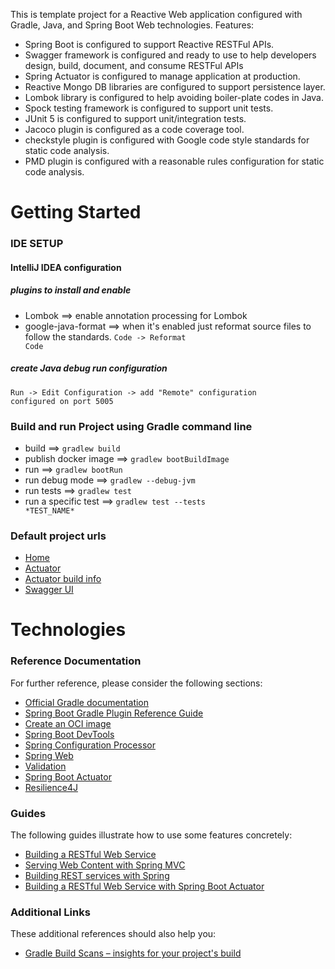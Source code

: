 This is template project for a Reactive Web application configured with Gradle, Java, and Spring Boot Web technologies.
Features:
* Spring Boot is configured to support Reactive RESTFul APIs.
* Swagger framework is configured and ready to use to help developers design, build, document, and consume RESTFul APIs
* Spring Actuator is configured to manage application at production.
* Reactive Mongo DB libraries are configured to support persistence layer.
* Lombok library is configured to help avoiding boiler-plate codes in Java.
* Spock testing framework is configured to support unit tests.
* JUnit 5 is configured to support unit/integration tests.
* Jacoco plugin is configured as a code coverage tool.
* checkstyle plugin is configured with Google code style standards for static code analysis.
* PMD plugin is configured with a reasonable rules configuration for static code analysis.

# Getting Started

### IDE SETUP
#### IntelliJ IDEA configuration
##### plugins to install and enable
* Lombok ==> enable annotation processing for Lombok
* google-java-format  ==> when it's enabled just reformat source files to follow the standards. <code>Code -> Reformat Code</code>

##### create Java debug run configuration
<code>Run -> Edit Configuration -> add "Remote" configuration configured on port 5005</code>

### Build and run Project using Gradle command line
* build ==> <code>gradlew build</code>
* publish docker image ==> <code>gradlew bootBuildImage</code>
* run ==> <code>gradlew bootRun</code>
* run debug mode ==> <code>gradlew --debug-jvm</code>
* run tests ==> <code>gradlew test</code>
* run a specific test ==> <code>gradlew test --tests \*TEST_NAME\*</code>

### Default project urls
* [Home](http://localhost:8080)
* [Actuator](http://localhost:8080/actuator)
* [Actuator build info](http://localhost:8080/actuator/info)
* [Swagger UI](http://localhost:8080/swagger-ui.html)

# Technologies
### Reference Documentation
For further reference, please consider the following sections:

* [Official Gradle documentation](https://docs.gradle.org)
* [Spring Boot Gradle Plugin Reference Guide](https://docs.spring.io/spring-boot/docs/2.3.0.M4/gradle-plugin/reference/html/)
* [Create an OCI image](https://docs.spring.io/spring-boot/docs/2.3.0.M4/gradle-plugin/reference/html/#build-image)
* [Spring Boot DevTools](https://docs.spring.io/spring-boot/docs/2.2.6.RELEASE/reference/htmlsingle/#using-boot-devtools)
* [Spring Configuration Processor](https://docs.spring.io/spring-boot/docs/2.2.6.RELEASE/reference/htmlsingle/#configuration-metadata-annotation-processor)
* [Spring Web](https://docs.spring.io/spring-boot/docs/2.2.6.RELEASE/reference/htmlsingle/#boot-features-developing-web-applications)
* [Validation](https://docs.spring.io/spring-boot/docs/2.2.6.RELEASE/reference/htmlsingle/#boot-features-validation)
* [Spring Boot Actuator](https://docs.spring.io/spring-boot/docs/2.2.6.RELEASE/reference/htmlsingle/#production-ready)
* [Resilience4J](https://cloud.spring.io/spring-cloud-static/spring-cloud-circuitbreaker/current/reference/html)

### Guides
The following guides illustrate how to use some features concretely:

* [Building a RESTful Web Service](https://spring.io/guides/gs/rest-service/)
* [Serving Web Content with Spring MVC](https://spring.io/guides/gs/serving-web-content/)
* [Building REST services with Spring](https://spring.io/guides/tutorials/bookmarks/)
* [Building a RESTful Web Service with Spring Boot Actuator](https://spring.io/guides/gs/actuator-service/)

### Additional Links
These additional references should also help you:

* [Gradle Build Scans – insights for your project's build](https://scans.gradle.com#gradle)

